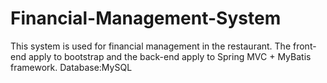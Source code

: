 # Financial-Management-System
This system is used for financial management in the restaurant.
The front-end apply to bootstrap and the back-end apply to Spring MVC + MyBatis framework.
Database:MySQL
